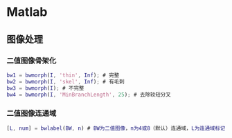 # Matlab

## 图像处理

### 二值图像骨架化

```matlab
bw1 = bwmorph(I, 'thin', Inf); # 完整
bw2 = bwmorph(I, 'skel', Inf); # 有毛刺
bw3 = bwmorph(I); # 不完整
bw4 = bwmorph(I, 'MinBranchLength', 25); # 去除较短分叉
```

### 二值图像连通域

```matlab
[L, num] = bwlabel(BW, n) # BW为二值图像，n为4或8（默认）连通域，L为连通域标记图，num为连通域个数
```

